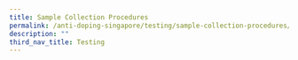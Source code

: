 ```yaml
---
title: Sample Collection Procedures
permalink: /anti-doping-singapore/testing/sample-collection-procedures/
description: ""
third_nav_title: Testing
---
```

